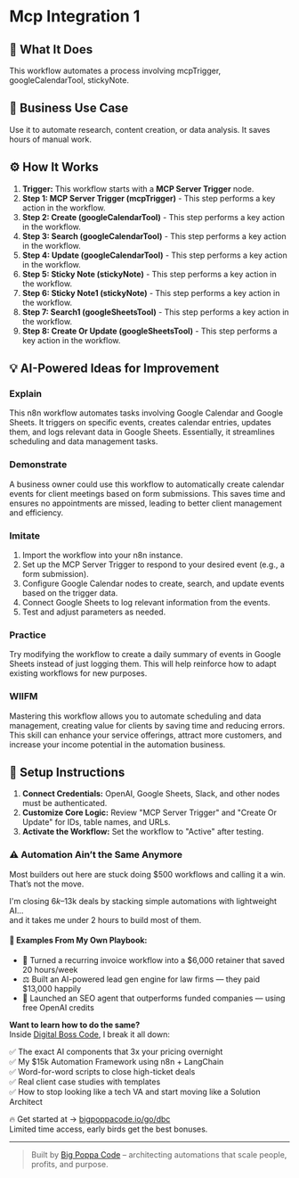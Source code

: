 # Mcp Integration   1

## 🚀 What It Does
This workflow automates a process involving mcpTrigger, googleCalendarTool, stickyNote.

## 💼 Business Use Case
Use it to automate research, content creation, or data analysis. It saves hours of manual work.

## ⚙️ How It Works
1.  **Trigger:** This workflow starts with a **MCP Server Trigger** node.
2. **Step 1: MCP Server Trigger (mcpTrigger)** - This step performs a key action in the workflow.
3. **Step 2: Create (googleCalendarTool)** - This step performs a key action in the workflow.
4. **Step 3: Search (googleCalendarTool)** - This step performs a key action in the workflow.
5. **Step 4: Update (googleCalendarTool)** - This step performs a key action in the workflow.
6. **Step 5: Sticky Note (stickyNote)** - This step performs a key action in the workflow.
7. **Step 6: Sticky Note1 (stickyNote)** - This step performs a key action in the workflow.
8. **Step 7: Search1 (googleSheetsTool)** - This step performs a key action in the workflow.
9. **Step 8: Create Or Update (googleSheetsTool)** - This step performs a key action in the workflow.

## 💡 AI-Powered Ideas for Improvement
### Explain
This n8n workflow automates tasks involving Google Calendar and Google Sheets. It triggers on specific events, creates calendar entries, updates them, and logs relevant data in Google Sheets. Essentially, it streamlines scheduling and data management tasks.

### Demonstrate
A business owner could use this workflow to automatically create calendar events for client meetings based on form submissions. This saves time and ensures no appointments are missed, leading to better client management and efficiency.

### Imitate
1. Import the workflow into your n8n instance.
2. Set up the MCP Server Trigger to respond to your desired event (e.g., a form submission).
3. Configure Google Calendar nodes to create, search, and update events based on the trigger data.
4. Connect Google Sheets to log relevant information from the events.
5. Test and adjust parameters as needed.

### Practice
Try modifying the workflow to create a daily summary of events in Google Sheets instead of just logging them. This will help reinforce how to adapt existing workflows for new purposes.

### WIIFM
Mastering this workflow allows you to automate scheduling and data management, creating value for clients by saving time and reducing errors. This skill can enhance your service offerings, attract more customers, and increase your income potential in the automation business.

## 🔧 Setup Instructions
1. **Connect Credentials:** OpenAI, Google Sheets, Slack, and other nodes must be authenticated.
2. **Customize Core Logic:** Review "MCP Server Trigger" and "Create Or Update" for IDs, table names, and URLs.
3. **Activate the Workflow:** Set the workflow to "Active" after testing.

### ⚠️ Automation Ain’t the Same Anymore

Most builders out here are stuck doing $500 workflows and calling it a win.  
That’s not the move.  

I'm closing $6k–$13k deals by stacking simple automations with lightweight AI...  
and it takes me under 2 hours to build most of them.

#### 🧠 Examples From My Own Playbook:
- 🔁 Turned a recurring invoice workflow into a $6,000 retainer that saved 20 hours/week  
- ⚖️ Built an AI-powered lead gen engine for law firms — they paid $13,000 happily  
- 🚀 Launched an SEO agent that outperforms funded companies — using free OpenAI credits  

**Want to learn how to do the same?**  
Inside [Digital Boss Code](https://bigpoppacode.io/go/dbc), I break it all down:

✅ The exact AI components that 3x your pricing overnight  
✅ My $15k Automation Framework using n8n + LangChain  
✅ Word-for-word scripts to close high-ticket deals  
✅ Real client case studies with templates  
✅ How to stop looking like a tech VA and start moving like a Solution Architect  

🔥 Get started at → [bigpoppacode.io/go/dbc](https://bigpoppacode.io/go/dbc)  
Limited time access, early birds get the best bonuses.

---
> Built by [Big Poppa Code](https://bigpoppacode.io) – architecting automations that scale people, profits, and purpose.
